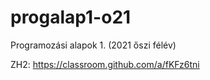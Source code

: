 # progalap1-o21
Programozási alapok 1. (2021 őszi félév)


ZH2: https://classroom.github.com/a/fKFz6tni
